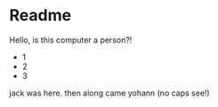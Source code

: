 # Readme
Hello, is this computer a person?!

- 1 
- 2
- 3

jack was here.
then along came yohann (no caps see!)